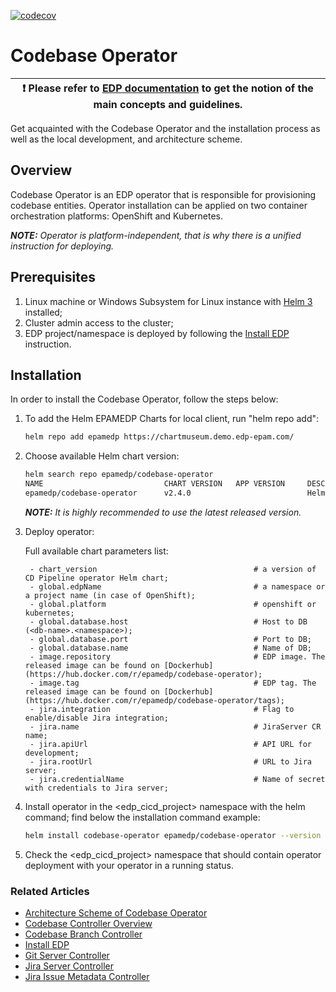 [![codecov](https://codecov.io/gh/epam/edp-codebase-operator/branch/master/graph/badge.svg?token=9C0CBQS08X)](https://codecov.io/gh/epam/edp-codebase-operator)

# Codebase Operator

| :heavy_exclamation_mark: Please refer to [EDP documentation](https://epam.github.io/edp-install/) to get the notion of the main concepts and guidelines. |
| --- |

Get acquainted with the Codebase Operator and the installation process as well as the local development, and architecture scheme.

## Overview

Codebase Operator is an EDP operator that is responsible for provisioning codebase entities. Operator installation can be applied on two container orchestration platforms: OpenShift and Kubernetes.

_**NOTE:** Operator is platform-independent, that is why there is a unified instruction for deploying._

## Prerequisites

1. Linux machine or Windows Subsystem for Linux instance with [Helm 3](https://helm.sh/docs/intro/install/) installed;
2. Cluster admin access to the cluster;
3. EDP project/namespace is deployed by following the [Install EDP](https://epam.github.io/edp-install/operator-guide/install-edp/) instruction.

## Installation

In order to install the Codebase Operator, follow the steps below:

1. To add the Helm EPAMEDP Charts for local client, run "helm repo add":
     ```bash
     helm repo add epamedp https://chartmuseum.demo.edp-epam.com/
     ```
2. Choose available Helm chart version:
     ```bash
     helm search repo epamedp/codebase-operator
     NAME                           CHART VERSION   APP VERSION     DESCRIPTION
     epamedp/codebase-operator      v2.4.0                          Helm chart for Golang application/service deplo...
     ```

    _**NOTE:** It is highly recommended to use the latest released version._

3. Deploy operator:

   Full available chart parameters list:
   ```
    - chart_version                                   # a version of CD Pipeline operator Helm chart;
    - global.edpName                                  # a namespace or a project name (in case of OpenShift);
    - global.platform                                 # openshift or kubernetes;
    - global.database.host                            # Host to DB (<db-name>.<namespace>);
    - global.database.port                            # Port to DB;
    - global.database.name                            # Name of DB;
    - image.repository                                # EDP image. The released image can be found on [Dockerhub](https://hub.docker.com/r/epamedp/codebase-operator);
    - image.tag                                       # EDP tag. The released image can be found on [Dockerhub](https://hub.docker.com/r/epamedp/codebase-operator/tags);
    - jira.integration                                # Flag to enable/disable Jira integration;
    - jira.name                                       # JiraServer CR name;
    - jira.apiUrl                                     # API URL for development;
    - jira.rootUrl                                    # URL to Jira server;
    - jira.credentialName                             # Name of secret with credentials to Jira server;
   ```

4. Install operator in the <edp_cicd_project> namespace with the helm command; find below the installation command example:
    ```bash
    helm install codebase-operator epamedp/codebase-operator --version <chart_version> --namespace <edp_cicd_project> --set name=codebase-operator --set global.edpName=<edp_cicd_project> --set global.platform=<platform_type> --set global.database.name=<db-name> --set global.database.host=<db-name>.<namespace_name> --set global.database.port=<port> --set jira.integration=false
    ```
5. Check the <edp_cicd_project> namespace that should contain operator deployment with your operator in a running status.

### Related Articles

- [Architecture Scheme of Codebase Operator](documentation/arch.md)
- [Codebase Controller Overview](documentation/codebase_controller.md)
- [Codebase Branch Controller](documentation/codebase_branch_controller.md)
- [Install EDP](https://epam.github.io/edp-install/operator-guide/install-edp/)
- [Git Server Controller](documentation/git_server_controller.md)
- [Jira Server Controller](documentation/jira_server_controller.md)
- [Jira Issue Metadata Controller](documentation/jira_issue_metadata_controller.md)
